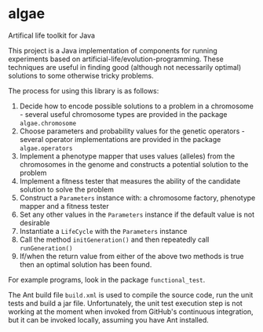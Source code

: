# algae
Artifical life toolkit for Java

This project is a Java implementation of components for running experiments based on artificial-life/evolution-programming.
These techniques are useful in finding good (although not necessarily optimal) solutions to some otherwise tricky problems.

The process for using this library is as follows:

1. Decide how to encode possible solutions to a problem in a chromosome - several useful chromosome types are provided in the package `algae.chromosome`
1. Choose parameters and probability values for the genetic operators - several operator implementations are provided in the package `algae.operators`
1. Implement a phenotype mapper that uses values (alleles) from the chromosomes in the genome and constructs a potential solution to the problem
1. Implement a fitness tester that measures the ability of the candidate solution to solve the problem
1. Construct a `Parameters` instance with: a chromosome factory, phenotype mapper and a fitness tester
1. Set any other values in the `Parameters` instance if the default value is not desirable
1. Instantiate a `LifeCycle` with the `Parameters` instance
1. Call the method `initGeneration()` and then repeatedly call `runGeneration()`
1. If/when the return value from either of the above two methods is true then an optimal solution has been found.

For example programs, look in the package `functional_test`.

The Ant build file `build.xml` is used to compile the source code, run the unit tests and build a jar file.
Unfortunately, the unit test execution step is not working at the moment when invoked from GitHub's continuous integration,
but it can be invoked locally, assuming you have Ant installed.
